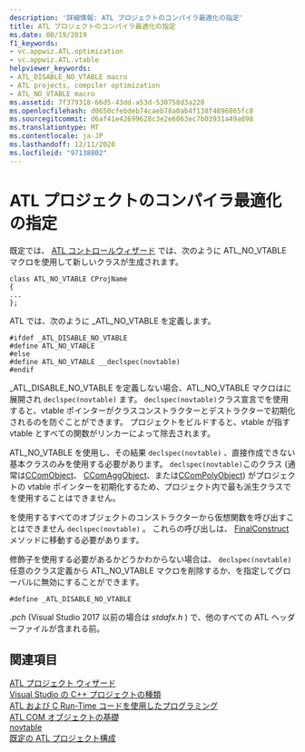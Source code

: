 ```yaml
---
description: '詳細情報: ATL プロジェクトのコンパイラ最適化の指定'
title: ATL プロジェクトのコンパイラ最適化の指定
ms.date: 08/19/2019
f1_keywords:
- vc.appwiz.ATL.optimization
- vc.appwiz.ATL.vtable
helpviewer_keywords:
- ATL_DISABLE_NO_VTABLE macro
- ATL projects, compiler optimization
- ATL_NO_VTABLE macro
ms.assetid: 7f379318-66d5-43dd-a53d-530758d3a228
ms.openlocfilehash: d0650cfebdeb74caeb78a0ab4f138f4896865fc8
ms.sourcegitcommit: d6af41e42699628c3e2e6063ec7b03931a49a098
ms.translationtype: MT
ms.contentlocale: ja-JP
ms.lasthandoff: 12/11/2020
ms.locfileid: "97138802"
---
```

# <a name="specifying-compiler-optimization-for-an-atl-project"></a>ATL プロジェクトのコンパイラ最適化の指定

既定では、 [ATL コントロールウィザード](../../atl/reference/atl-control-wizard.md) では、次のように ATL_NO_VTABLE マクロを使用して新しいクラスが生成されます。

```
class ATL_NO_VTABLE CProjName
{
...
};
```

ATL では、次のように _ATL_NO_VTABLE を定義します。

```
#ifdef _ATL_DISABLE_NO_VTABLE
#define ATL_NO_VTABLE
#else
#define ATL_NO_VTABLE __declspec(novtable)
#endif
```

_ATL_DISABLE_NO_VTABLE を定義しない場合、ATL_NO_VTABLE マクロはに展開され `declspec(novtable)` ます。 `declspec(novtable)`クラス宣言でを使用すると、vtable ポインターがクラスコンストラクターとデストラクターで初期化されるのを防ぐことができます。 プロジェクトをビルドすると、vtable が指す vtable とすべての関数がリンカーによって除去されます。

ATL_NO_VTABLE を使用し、その結果 `declspec(novtable)` 、直接作成できない基本クラスのみを使用する必要があります。 `declspec(novtable)`このクラス (通常は[CComObject](../../atl/reference/ccomobject-class.md)、 [CComAggObject](../../atl/reference/ccomaggobject-class.md)、または[CComPolyObject](../../atl/reference/ccompolyobject-class.md)) がプロジェクトの vtable ポインターを初期化するため、プロジェクト内で最も派生クラスでを使用することはできません。

を使用するすべてのオブジェクトのコンストラクターから仮想関数を呼び出すことはできません `declspec(novtable)` 。 これらの呼び出しは、 [FinalConstruct](ccomobjectrootex-class.md#finalconstruct) メソッドに移動する必要があります。

修飾子を使用する必要があるかどうかわからない場合は、 `declspec(novtable)` 任意のクラス定義から ATL_NO_VTABLE マクロを削除するか、を指定してグローバルに無効にすることができます。

```
#define _ATL_DISABLE_NO_VTABLE
```

*.pch* (Visual Studio 2017 以前の場合は *stdafx.h* ) で、他のすべての ATL ヘッダーファイルが含まれる前。

## <a name="see-also"></a>関連項目

[ATL プロジェクト ウィザード](../../atl/reference/atl-project-wizard.md)<br/>
[Visual Studio の C++ プロジェクトの種類](../../build/reference/visual-cpp-project-types.md)<br/>
[ATL および C Run-Time コードを使用したプログラミング](../../atl/programming-with-atl-and-c-run-time-code.md)<br/>
[ATL COM オブジェクトの基礎](../../atl/fundamentals-of-atl-com-objects.md)<br/>
[novtable](../../cpp/novtable.md)<br/>
[既定の ATL プロジェクト構成](../../atl/reference/default-atl-project-configurations.md)
